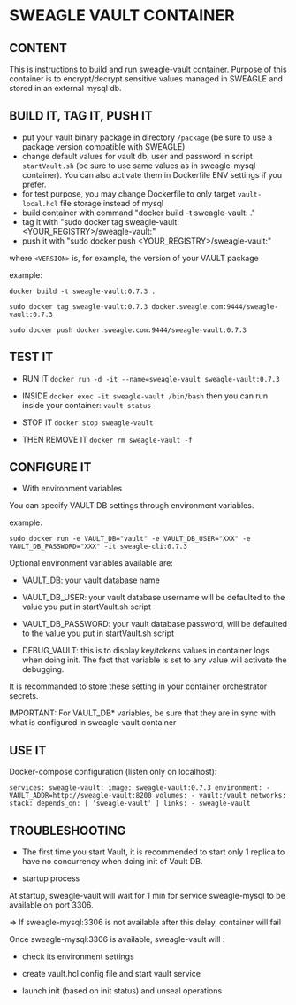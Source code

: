 # SWEAGLE VAULT CONTAINER

## CONTENT

This is instructions to build and run sweagle-vault container.
Purpose of this container is to encrypt/decrypt sensitive values managed in SWEAGLE and stored in an external mysql db.


## BUILD IT, TAG IT, PUSH IT

- put your vault binary package in directory `/package` (be sure to use a package version compatible with SWEAGLE)
- change default values for vault db, user and password in script `startVault.sh` (be sure to use same values as in sweagle-mysql container). You can also activate them in Dockerfile ENV settings if you prefer.
- for test purpose, you may change Dockerfile to only target `vault-local.hcl` file storage instead of mysql
- build container with command "docker build -t sweagle-vault:<VERSION> ."
- tag it with "sudo docker tag sweagle-vault:<VERSION> <YOUR_REGISTRY>/sweagle-vault:<VERSION>"
- push it with "sudo docker push <YOUR_REGISTRY>/sweagle-vault:<VERSION>"

where `<VERSION>` is, for example, the version of your VAULT package


example:

`docker build -t sweagle-vault:0.7.3 .`

`sudo docker tag sweagle-vault:0.7.3 docker.sweagle.com:9444/sweagle-vault:0.7.3`

`sudo docker push docker.sweagle.com:9444/sweagle-vault:0.7.3`


## TEST IT

- RUN IT
`docker run -d -it --name=sweagle-vault sweagle-vault:0.7.3`

- INSIDE
`docker exec -it sweagle-vault /bin/bash`
then you can run inside your container:
`vault status`

- STOP IT
`docker stop sweagle-vault`

- THEN REMOVE IT
`docker rm sweagle-vault -f`


## CONFIGURE IT

- With environment variables

You can specify VAULT DB settings through environment variables.

example:

`sudo docker run -e VAULT_DB="vault" -e VAULT_DB_USER="XXX" -e VAULT_DB_PASSWORD="XXX" -it sweagle-cli:0.7.3`

Optional environment variables available are:

- VAULT_DB: your vault database name

- VAULT_DB_USER: your vault database username will be defaulted to the value you put in startVault.sh script

- VAULT_DB_PASSWORD: your vault database password, will be defaulted to the value you put in startVault.sh script

- DEBUG_VAULT: this is to display key/tokens values in container logs when doing init. The fact that variable is set to any value will activate the debugging.

It is recommanded to store these setting in your container orchestrator secrets.

IMPORTANT: For VAULT_DB* variables, be sure that they are in sync with what is configured in sweagle-vault container

## USE IT

Docker-compose configuration (listen only on localhost):

`services:
  sweagle-vault:
    image: sweagle-vault:0.7.3
    environment:
      - VAULT_ADDR=http://sweagle-vault:8200
    volumes:
      - vault:/vault
    networks:
      stack:
    depends_on: [ 'sweagle-vault' ]
    links:
      - sweagle-vault`

## TROUBLESHOOTING

- The first time you start Vault, it is recommended to start only 1 replica to have no concurrency when doing init of Vault DB.


- startup process

At startup, sweagle-vault will wait for 1 min for service sweagle-mysql to be available on port 3306.

=> If sweagle-mysql:3306 is not available after this delay, container will fail

Once sweagle-mysql:3306 is available, sweagle-vault will :

  - check its environment settings

  - create vault.hcl config file and start vault service

  - launch init (based on init status) and unseal operations
